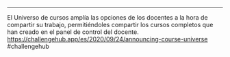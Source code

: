 ---
El Universo de cursos amplía las opciones de los docentes a la hora de compartir su trabajo, permitiéndoles compartir los cursos completos que han creado en el panel de control del docente.
https://challengehub.app/es/2020/09/24/announcing-course-universe
#challengehub

